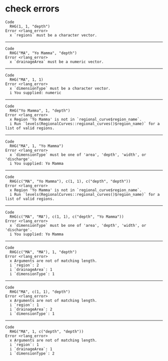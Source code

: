 # check errors

    Code
      RHG(1, 1, "depth")
    Error <rlang_error>
      x `regions` must be a character vector.

---

    Code
      RHG("MA", "Yo Mamma", "depth")
    Error <rlang_error>
      x `drainageArea` must be a numeric vector.

---

    Code
      RHG("MA", 1, 1)
    Error <rlang_error>
      x `dimensionType` must be a character vector.
      i You supplied: numeric

---

    Code
      RHG("Yo Mamma", 1, "depth")
    Error <rlang_error>
      x Region 'Yo Mamma' is not in `regional_curve$region_name`.
      i Run `levels(RegionalCurves::regional_curves()$region_name)` for a list of valid regions.

---

    Code
      RHG("MA", 1, "Yo Mamma")
    Error <rlang_error>
      x `dimensionType` must be one of 'area', 'depth', 'width', or 'discharge'.
      i You supplied: Yo Mamma

---

    Code
      RHG(c("MA", "Yo Mamma"), c(1, 1), c("depth", "depth"))
    Error <rlang_error>
      x Region 'Yo Mamma' is not in `regional_curve$region_name`.
      i Run `levels(RegionalCurves::regional_curves()$region_name)` for a list of valid regions.

---

    Code
      RHG(c("MA", "MA"), c(1, 1), c("depth", "Yo Mamma"))
    Error <rlang_error>
      x `dimensionType` must be one of 'area', 'depth', 'width', or 'discharge'.
      i You supplied: Yo Mamma

---

    Code
      RHG(c("MA", "MA"), 1, "depth")
    Error <rlang_error>
      x Arguments are not of matching length.
      i `region`: 2
      i `drainageArea`: 1
      i `dimensionType`: 1

---

    Code
      RHG("MA", c(1, 1), "depth")
    Error <rlang_error>
      x Arguments are not of matching length.
      i `region`: 1
      i `drainageArea`: 2
      i `dimensionType`: 1

---

    Code
      RHG("MA", 1, c("depth", "depth"))
    Error <rlang_error>
      x Arguments are not of matching length.
      i `region`: 1
      i `drainageArea`: 1
      i `dimensionType`: 2

